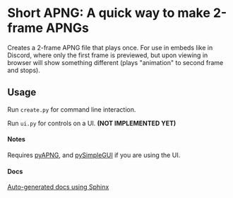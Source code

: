 # Short APNG: A quick way to make 2-frame APNGs 
Creates a 2-frame APNG file that plays once. For use in embeds like in Discord, where only the first frame is previewed, but upon viewing in browser will show something different (plays "animation" to second frame and stops).

## Usage
Run `create.py` for command line interaction.

Run `ui.py` for controls on a UI. **(NOT IMPLEMENTED YET)**

#### Notes
Requires [pyAPNG](https://pypi.org/project/apng/), and [pySimpleGUI](https://www.pysimplegui.org/en/latest/) if you are using the UI.

#### Docs
[Auto-generated docs using Sphinx](https://htmlpreview.github.io/?https://github.com/gavboi/short-apng/blob/main/doc/_build/html/index.html)
